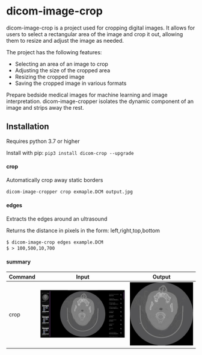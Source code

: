# dicom-image-crop

dicom-image-crop is a project used for cropping digital images. It allows for users to select a rectangular area of the image and crop it out, allowing them to resize and adjust the image as needed.

The project has the following features:

- Selecting an area of an image to crop
- Adjusting the size of the cropped area
- Resizing the cropped image
- Saving the cropped image in various formats

Prepare bedside medical images for machine learning and image interpretation. dicom-image-cropper isolates the dynamic component of an image and strips away the rest.

## Installation

Requires python 3.7 or higher

Install with pip: ```pip3 install dicom-crop --upgrade```


#### crop

Automatically crop away static borders
```bash
dicom-image-cropper crop exmaple.DCM output.jpg
```

#### edges

Extracts the edges around an ultrasound

Returns the distance in pixels in the form:
left,right,top,bottom

```shell
$ dicom-image-crop edges example.DCM
$ > 100,500,10,700
```

#### summary

Command | Input | Output
------- | ----- | ------
crop | ![Input](./sample.jpg) | ![Out](./output.jpg)
